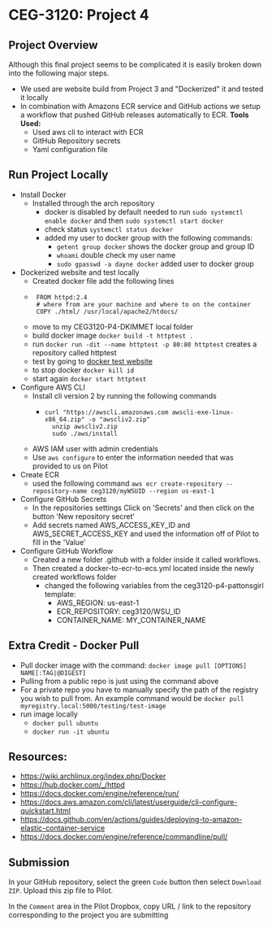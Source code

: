 # CEG-3120: Project 4

## Project Overview

Although this final project seems to be complicated it is easily broken down into the following major steps.

- We used are website build from Project 3 and "Dockerized" it and tested it locally
- In combination with Amazons ECR service and GitHub actions we setup a workflow that pushed GitHub releases automatically to ECR.
  **Tools Used:**
  - Used aws cli to interact with ECR
  - GitHub Repository secrets
  - Yaml configuration file

## Run Project Locally

- Install Docker
  - Installed through the arch repository
    - docker is disabled by default needed to run `sudo systemctl enable docker` and then `sudo systemctl start docker`
    - check status `systemctl status docker`
    - added my user to docker group with the following commands:
      - `getent group docker` shows the docker group and group ID
      - `whoami` double check my user name
      - `sudo gpasswd -a dayne docker` added user to docker group
- Dockerized website and test locally
  - Created docker file add the following lines
  -      FROM httpd:2.4
         # where from are your machine and where to on the container
         COPY ./html/ /usr/local/apache2/htdocs/
  - move to my CEG3120-P4-DKIMMET local folder
  - build docker image `docker build -t httptest .`
  - run `docker run -dit --name httptest -p 80:80 httptest` creates a repository called httptest
  - test by going to [docker test website](http://127.0.0.1/)
  - to stop docker `docker kill id`
  - start again `docker start httptest`
- Configure AWS CLI
  - Install cli version 2 by running the following commands
    -     curl "https://awscli.amazonaws.com awscli-exe-linux-x86_64.zip" -o "awscliv2.zip"
            unzip awscliv2.zip
            sudo ./aws/install
  - AWS IAM user with admin credentials
  - Use `aws configure` to enter the information needed that was provided to us on Pilot
- Create ECR
  - used the following command `aws ecr create-repository --repository-name ceg3120/myWSUID --region us-east-1`
- Configure GitHub Secrets
  - In the repositories settings Click on 'Secrets' and then click on the button 'New repository secret'
  - Add secrets named AWS_ACCESS_KEY_ID and AWS_SECRET_ACCESS_KEY and used the information off of Pilot to fill in the 'Value'
- Configure GitHub Workflow
  - Created a new folder .github with a folder inside it called workflows.
  - Then created a docker-to-ecr-to-ecs.yml located inside the newly created workflows folder
    - changed the following variables from the ceg3120-p4-pattonsgirl template:
      - AWS_REGION: us-east-1
      - ECR_REPOSITORY: ceg3120/WSU_ID
      - CONTAINER_NAME: MY_CONTAINER_NAME

## Extra Credit - Docker Pull

- Pull docker image with the command: `docker image pull [OPTIONS] NAME[:TAG|@DIGEST]`
- Pulling from a public repo is just using the command above
- For a private repo you have to manually specify the path of the registry you wish to pull from. An example command would be `docker pull myregistry.local:5000/testing/test-image`
- run image locally
  - `docker pull ubuntu`
  - `docker run -it ubuntu`

## Resources:

- https://wiki.archlinux.org/index.php/Docker
- https://hub.docker.com/_/httpd
- https://docs.docker.com/engine/reference/run/
- https://docs.aws.amazon.com/cli/latest/userguide/cli-configure-quickstart.html
- https://docs.github.com/en/actions/guides/deploying-to-amazon-elastic-container-service
- https://docs.docker.com/engine/reference/commandline/pull/

## Submission

In your GitHub repository, select the green `Code` button then select `Download ZIP`. Upload this zip file to Pilot.

In the `Comment` area in the Pilot Dropbox, copy URL / link to the repository corresponding to the project you are submitting

